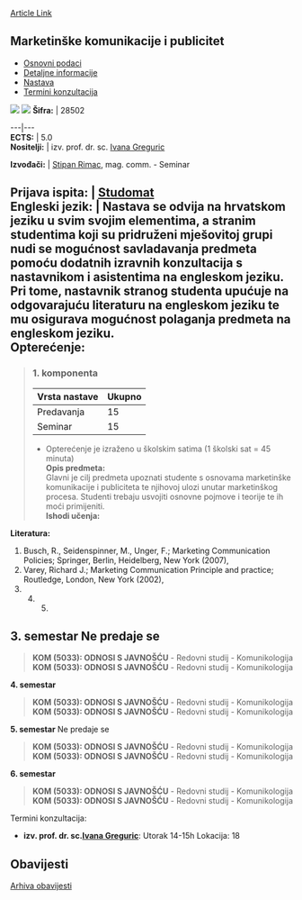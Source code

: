 [Article Link](https://www.fhs.hr/predmet/mkp)

## Marketinške komunikacije i publicitet
  * [Osnovni podaci](https://www.fhs.hr/predmet/mkp#v1id-523784_557694_1_0 "Osnovni podaci")
  * [Detaljne informacije](https://www.fhs.hr/predmet/mkp#v1id-523784_557694_1_1 "Detaljne informacije")
  * [Nastava](https://www.fhs.hr/predmet/mkp#v1id-523784_557694_1_2 "Nastava")
  * [Termini konzultacija](https://www.fhs.hr/predmet/mkp#v1id-523784_557694_1_3 "Termini konzultacija")


[![](https://www.fhs.hr/img/flags/gif/hr.gif)](https://www.fhs.hr/predmet/mkp) [![](https://www.fhs.hr/img/flags/gif/gb.gif)](https://www.fhs.hr/en/course/mcap)
**Šifra:** |  28502  
  
---|---  
**ECTS:** |  5.0   
**Nositelji:** |  izv. prof. dr. sc. [Ivana Greguric](https://www.fhs.hr/djelatnik/ivana.greguric)   
  
**Izvođači:** |  [Stipan Rimac](https://www.fhs.hr/djelatnik/stipan.rimac), mag. comm. - Seminar  
  
**Prijava ispita:** |  [Studomat](http://www.isvu.hr/studomat)  
**Engleski jezik:** |  Nastava se odvija na hrvatskom jeziku u svim svojim elementima, a stranim studentima koji su pridruženi mješovitoj grupi nudi se mogućnost savladavanja predmeta pomoću dodatnih izravnih konzultacija s nastavnikom i asistentima na engleskom jeziku. Pri tome, nastavnik stranog studenta upućuje na odgovarajuću literaturu na engleskom jeziku te mu osigurava mogućnost polaganja predmeta na engleskom jeziku.   
**Opterećenje:**  
---  
> ### 1. komponenta
> | Vrsta nastave | Ukupno  
> ---|---  
> Predavanja | 15  
> Seminar | 15  
> * Opterećenje je izraženo u školskim satima (1 školski sat = 45 minuta)   
**Opis predmeta:**  
> Glavni je cilj predmeta upoznati studente s osnovama marketinške komunikacije i publiciteta te njihovoj ulozi unutar marketinškog procesa. Studenti trebaju usvojiti osnovne pojmove i teorije te ih moći primijeniti.  
**Ishodi učenja:**  

  
**Literatura:**  
  1. Busch, R., Seidenspinner, M., Unger, F.; Marketing Communication Policies; Springer, Berlin, Heidelberg, New York (2007), 
  2. Varey, Richard J.; Marketing Communication Principle and practice; Routledge, London, New York (2002), 
  3.   4.   5. 
  
**3. semestar** Ne predaje se  
---  
> **KOM (5033): ODNOSI S JAVNOŠĆU** - Redovni studij - Komunikologija  
>  **KOM (5033): ODNOSI S JAVNOŠĆU** - Redovni studij - Komunikologija  
>   
  
**4. semestar**  
> **KOM (5033): ODNOSI S JAVNOŠĆU** - Redovni studij - Komunikologija  
>  **KOM (5033): ODNOSI S JAVNOŠĆU** - Redovni studij - Komunikologija  
>   
  
**5. semestar** Ne predaje se  
> **KOM (5033): ODNOSI S JAVNOŠĆU** - Redovni studij - Komunikologija  
>  **KOM (5033): ODNOSI S JAVNOŠĆU** - Redovni studij - Komunikologija  
>   
  
**6. semestar**  
> **KOM (5033): ODNOSI S JAVNOŠĆU** - Redovni studij - Komunikologija  
>  **KOM (5033): ODNOSI S JAVNOŠĆU** - Redovni studij - Komunikologija  
>   
Termini konzultacija: 
  * **izv. prof. dr. sc.[Ivana Greguric](https://www.fhs.hr/djelatnik/ivana.greguric)**: 
Utorak 14-15h 
Lokacija: 18 


## Obavijesti
[Arhiva obavijesti](https://www.fhs.hr/predmet/mkp?@=20pk7#news_80626 "Arhiva obavijesti")
